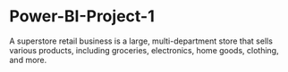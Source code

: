# Power-BI-Project-1
A superstore retail business is a large, multi-department store that sells various products, including groceries, electronics, home goods, clothing, and more. 
